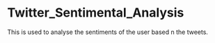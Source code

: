 # Twitter_Sentimental_Analysis
This is used to analyse the sentiments of the user based n the tweets.
